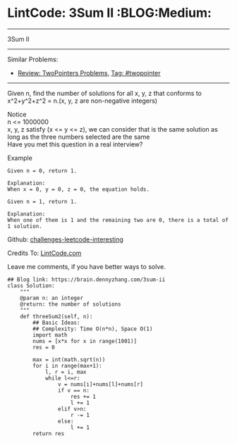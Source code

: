 # LintCode: 3Sum II     :BLOG:Medium:


---

3Sum II  

---

Similar Problems:  
-   [Review: TwoPointers Problems](https://brain.dennyzhang.com/review-twopointer), [Tag: #twopointer](https://brain.dennyzhang.com/tag/twopointer)

---

Given n, find the number of solutions for all x, y, z that conforms to x^2+y^2+z^2 = n.(x, y, z are non-negative integers)  

 Notice  
n <= 1000000  
x, y, z satisfy (x <= y <= z), we can consider that is the same solution as long as the three numbers selected are the same  
Have you met this question in a real interview?  

Example  

    Given n = 0, return 1.
    
    Explanation:
    When x = 0, y = 0, z = 0, the equation holds.

    Given n = 1, return 1.
    
    Explanation:
    When one of them is 1 and the remaining two are 0, there is a total of 1 solution.

Github: [challenges-leetcode-interesting](https://github.com/DennyZhang/challenges-leetcode-interesting/tree/master/3sum-ii)  

Credits To: [LintCode.com](http://www.lintcode.com/en/problem/3sum-ii/)  

Leave me comments, if you have better ways to solve.  

    ## Blog link: https://brain.dennyzhang.com/3sum-ii
    class Solution:
        """
        @param n: an integer
        @return: the number of solutions
        """
        def threeSum2(self, n):
            ## Basic Ideas:
            ## Complexity: Time O(n*n), Space O(1)
            import math
            nums = [x*x for x in range(1001)]
            res = 0
    
            max = int(math.sqrt(n))
            for i in range(max+1):
                l, r = i, max
                while l<=r:
                    v = nums[i]+nums[l]+nums[r]
                    if v == n:
                        res += 1
                        l += 1
                    elif v>n:                
                        r -= 1
                    else:
                        l += 1
            return res
